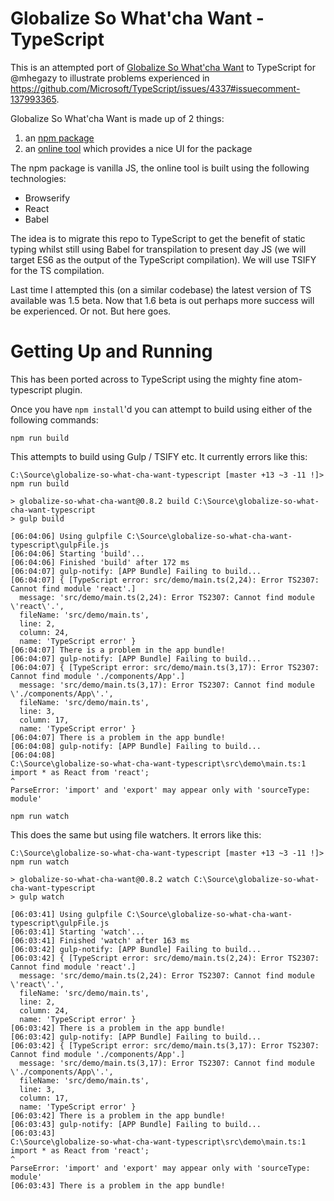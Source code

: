 # Globalize So What'cha Want - TypeScript

This is an attempted port of [Globalize So What'cha Want](https://github.com/johnnyreilly/globalize-so-what-cha-want) to TypeScript for @mhegazy to illustrate problems experienced in https://github.com/Microsoft/TypeScript/issues/4337#issuecomment-137993365.

Globalize So What'cha Want is made up of 2 things:

1. an [npm package](https://www.npmjs.com/package/globalize-so-what-cha-want)
2. an [online tool](http://johnnyreilly.github.io/globalize-so-what-cha-want/) which provides a nice UI for the package

The npm package is vanilla JS, the online tool is built using the following technologies:
- Browserify
- React
- Babel

The idea is to migrate this repo to TypeScript to get the benefit of static typing whilst still using Babel for transpilation to present day JS (we will target ES6 as the output of the TypeScript compilation).  We will use TSIFY for the TS compilation.

Last time I attempted this (on a similar codebase) the latest version of TS available was 1.5 beta.  Now that 1.6 beta is out perhaps more success will be experienced.  Or not.  But here goes.

# Getting Up and Running

This has been ported across to TypeScript using the mighty fine atom-typescript plugin.  

Once you have `npm install`'d you can attempt to build using either of the following commands:

```
npm run build
```

This attempts to build using Gulp / TSIFY etc.  It currently errors like this:

```
C:\Source\globalize-so-what-cha-want-typescript [master +13 ~3 -11 !]> npm run build

> globalize-so-what-cha-want@0.8.2 build C:\Source\globalize-so-what-cha-want-typescript
> gulp build

[06:04:06] Using gulpfile C:\Source\globalize-so-what-cha-want-typescript\gulpFile.js
[06:04:06] Starting 'build'...
[06:04:06] Finished 'build' after 172 ms
[06:04:07] gulp-notify: [APP Bundle] Failing to build...
[06:04:07] { [TypeScript error: src/demo/main.ts(2,24): Error TS2307: Cannot find module 'react'.]
  message: 'src/demo/main.ts(2,24): Error TS2307: Cannot find module \'react\'.',
  fileName: 'src/demo/main.ts',
  line: 2,
  column: 24,
  name: 'TypeScript error' }
[06:04:07] There is a problem in the app bundle!
[06:04:07] gulp-notify: [APP Bundle] Failing to build...
[06:04:07] { [TypeScript error: src/demo/main.ts(3,17): Error TS2307: Cannot find module './components/App'.]
  message: 'src/demo/main.ts(3,17): Error TS2307: Cannot find module \'./components/App\'.',
  fileName: 'src/demo/main.ts',
  line: 3,
  column: 17,
  name: 'TypeScript error' }
[06:04:07] There is a problem in the app bundle!
[06:04:08] gulp-notify: [APP Bundle] Failing to build...
[06:04:08]
C:\Source\globalize-so-what-cha-want-typescript\src\demo\main.ts:1
import * as React from 'react';
^
ParseError: 'import' and 'export' may appear only with 'sourceType: module'
```

```
npm run watch
```

This does the same but using file watchers. It errors like this:

```
C:\Source\globalize-so-what-cha-want-typescript [master +13 ~3 -11 !]> npm run watch

> globalize-so-what-cha-want@0.8.2 watch C:\Source\globalize-so-what-cha-want-typescript
> gulp watch

[06:03:41] Using gulpfile C:\Source\globalize-so-what-cha-want-typescript\gulpFile.js
[06:03:41] Starting 'watch'...
[06:03:41] Finished 'watch' after 163 ms
[06:03:42] gulp-notify: [APP Bundle] Failing to build...
[06:03:42] { [TypeScript error: src/demo/main.ts(2,24): Error TS2307: Cannot find module 'react'.]
  message: 'src/demo/main.ts(2,24): Error TS2307: Cannot find module \'react\'.',
  fileName: 'src/demo/main.ts',
  line: 2,
  column: 24,
  name: 'TypeScript error' }
[06:03:42] There is a problem in the app bundle!
[06:03:42] gulp-notify: [APP Bundle] Failing to build...
[06:03:42] { [TypeScript error: src/demo/main.ts(3,17): Error TS2307: Cannot find module './components/App'.]
  message: 'src/demo/main.ts(3,17): Error TS2307: Cannot find module \'./components/App\'.',
  fileName: 'src/demo/main.ts',
  line: 3,
  column: 17,
  name: 'TypeScript error' }
[06:03:42] There is a problem in the app bundle!
[06:03:43] gulp-notify: [APP Bundle] Failing to build...
[06:03:43]
C:\Source\globalize-so-what-cha-want-typescript\src\demo\main.ts:1
import * as React from 'react';
^
ParseError: 'import' and 'export' may appear only with 'sourceType: module'
[06:03:43] There is a problem in the app bundle!
```
```
